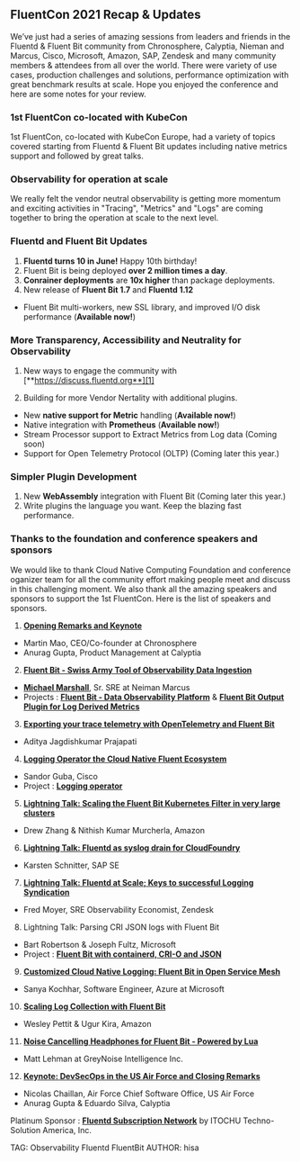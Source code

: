 ## FluentCon 2021 Recap & Updates

We’ve just had a series of amazing sessions from leaders and friends in the Fluentd & Fluent Bit community from Chronosphere, Calyptia, Nieman and Marcus, Cisco, Microsoft, Amazon, SAP,  Zendesk and many community members & attendees from all over the world. There were variety of use cases, production challenges and solutions, performance optimization with great benchmark results at scale. Hope you enjoyed the conference and here are some notes for your review. 

### 1st FluentCon co-located with KubeCon

1st FluentCon, co-located with KubeCon Europe, had a variety of topics covered starting from Fluentd & Fluent Bit updates including native metrics support and followed by great talks. 

### Observability for operation at scale
We really felt the vendor neutral observability is getting more momentum and exciting activities in "Tracing", "Metrics" and "Logs" are coming together to bring the operation at scale to the next level. 

### Fluentd and Fluent Bit Updates
1. **Fluentd turns 10 in June!** Happy 10th birthday!
2. Fluent Bit is being deployed **over 2 million times a day**.
3. **Conrainer deployments** are **10x higher** than package deployments.
4. New release of **Fluent Bit 1.7** and **Fluentd 1.12**
 - Fluent Bit multi-workers, new SSL library, and improved I/O disk performance (**Available now!**)

### More Transparency, Accessibility and Neutrality for Observability
1. New ways to engage the community with [**https://discuss.fluentd.org**][1]

[1]: https://discuss.fluentd.org

2. Building for more Vendor Nertality with additional plugins.
 - New **native support for Metric** handling (**Available now!**)
 - Native integration with **Prometheus** (**Available now!**)
 - Stream Processor support to Extract Metrics from Log data (Coming soon)
 - Support for Open Telemetry Protocol (OLTP) (Coming later this year.)
 
### Simpler Plugin Development 
1. New **WebAssembly** integration with Fluent Bit (Coming later this year.)
2. Write plugins the language you want. Keep the blazing fast performance.
 
### Thanks to the foundation and conference speakers and sponsors
We would like to thank Cloud Native Computing Foundation and conference oganizer team for all the community effort making people meet and discuss in this challenging moment. We also thank all the amazing speakers and sponsors to support the 1st FluentCon.
Here is the list of speakers and sponsors.
1. [**Opening Remarks and Keynote**][2]
 - Martin Mao, CEO/Co-founder at Chronosphere
 - Anurag Gupta, Product Management at Calyptia

[2]: https://static.sched.com/hosted_files/fluentconeu21/0d/FluentCon%20Presentation.pdf

2. [**Fluent Bit - Swiss Army Tool of Observability Data Ingestion**][3]
 - [**Michael Marshall**][3], Sr. SRE at Neiman Marcus
 - Projects : [**Fluent Bit - Data Observability Platform**][4] & [**Fluent Bit Output Plugin for Log Derived Metrics**][5]


3. [**Exporting your trace telemetry with OpenTelemetry and Fluent Bit**][6] 
 - Aditya Jagdishkumar Prajapati

[6]: https://static.sched.com/hosted_files/fluentconeu21/9b/FluentCon.pdf

4. [**Logging Operator the Cloud Native Fluent Ecosystem**][7]
 - Sandor Guba, Cisco
 - Project : [**Logging operator**][8]

[7]: https://static.sched.com/hosted_files/fluentconeu21/14/LoggingOperatorTheCloudNativeFluentEcosystem_SandorGuba_4May_v1.pdf
[8]: https://github.com/banzaicloud/logging-operator

5. [**Lightning Talk: Scaling the Fluent Bit Kubernetes Filter in very large clusters**][9]
 - Drew Zhang & Nithish Kumar Murcherla, Amazon

[9]: https://static.sched.com/hosted_files/fluentconeu21/b0/ScaleKubernetesFilterInVeryLargeclusters_DrewZhang%26NithishKumar%20Murcherla_4May.pptx.pdf

6. [**Lightning Talk: Fluentd as syslog drain for CloudFoundry**][10]
 - Karsten Schnitter, SAP SE

[10]: https://static.sched.com/hosted_files/fluentconeu21/d7/FluentdAsSyslogDrainForCloudFoundry_KarstenSchnitter_4May.pdf
[12]: https://github.com/microsoft/fluentbit-containerd-cri-o-json-log

7. [**Lightning Talk: Fluentd at Scale; Keys to successful Logging Syndication**][11]
 - Fred Moyer, SRE Observability Economist, Zendesk

[11]: https://static.sched.com/hosted_files/fluentconeu21/ac/FluentdAtScaleKeysToSuccessfulLoggingSyndication_FredMoyer_4May_v1.pdf

8. Lightning Talk: Parsing CRI JSON logs with Fluent Bit
 - Bart Robertson & Joseph Fultz, Microsoft
 - Project : [**Fluent Bit with containerd, CRI-O and JSON**][12]

9. [**Customized Cloud Native Logging: Fluent Bit in Open Service Mesh**][13]
 - Sanya Kochhar, Software Engineer, Azure at Microsoft

[13]: https://static.sched.com/hosted_files/fluentconeu21/8f/Customized%20Cloud%20Native%20Logging.pdf

10. [**Scaling Log Collection with Fluent Bit**][14]
 - Wesley Pettit & Ugur Kira, Amazon

[14]: https://static.sched.com/hosted_files/fluentconeu21/f6/Scaling_Log_Collection_with_Fluent_Bit.pdf

11. [**Noise Cancelling Headphones for Fluent Bit - Powered by Lua**][15]
 - Matt Lehman at GreyNoise Intelligence Inc.

[15]: https://static.sched.com/hosted_files/fluentconeu21/4c/Noise%20Cancelling%20Headphones%20for%20Fluent%20Bit%20-%20Powered%20by%20Lua.pdf

12. [**Keynote: DevSecOps in the US Air Force and Closing Remarks**][16]
 - Nicolas Chaillan, Air Force Chief Software Office, US Air Force
 - Anurag Gupta & Eduardo Silva, Calyptia

[16]: https://static.sched.com/hosted_files/fluentconeu21/cd/DoD%20Enterprise%20DevSecOps%20Initiative%20-%20Kubecon%202.0.pptx.pdf
[3]: https://static.sched.com/hosted_files/fluentconeu21/01/FluentBitSwissArmyToolOfObservabilityDataIngestion_MichaelMarshall_4May_v1.pdf
[5]: https://github.com/neiman-marcus/fluent-bit-out-prometheus-metrics
[4]: https://github.com/neiman-marcus/fluent-bit-data-observability-platform
[3]: https://mrmikemarshall.github.io/

Platinum Sponsor : [**Fluentd Subscription Network**][17] by ITOCHU Techno-Solution America, Inc.

[17]: https://fluentd.ctc-america.com

TAG: Observability Fluentd FluentBit
AUTHOR: hisa
